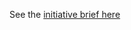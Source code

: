See the [initiative brief here](https://github.com/department-of-veterans-affairs/va.gov-team/blob/master/products/disability/526ez/product/feature-briefs/Submission%20Experience.md)
